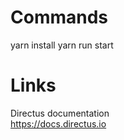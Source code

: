 # Commands

yarn install yarn run start

# Links

Directus documentation  
https://docs.directus.io
